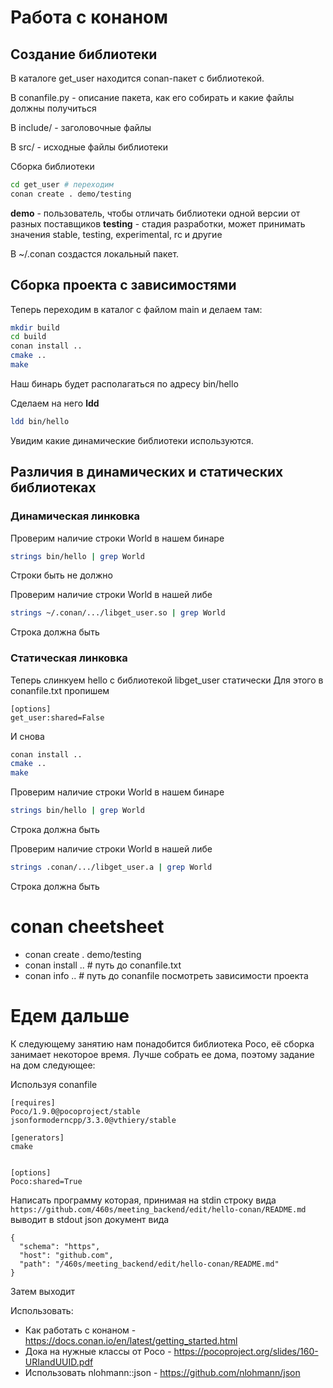 # Работа с конаном

## Создание библиотеки
В каталоге get_user находится conan-пакет с библиотекой.

В conanfile.py - описание пакета, как его собирать и какие файлы должны получиться

В include/ - заголовочные файлы

В src/ - исходные файлы библиотеки

Сборка библиотеки
```bash
cd get_user # переходим 
conan create . demo/testing
```

**demo** - пользователь, чтобы отличать библиотеки одной версии от разных поставщиков
**testing** - стадия разработки, может принимать значения stable, testing, experimental, rc и другие

В ~/.conan создастся локальный пакет.

## Сборка проекта с зависимостями

Теперь переходим в каталог с файлом main и делаем там:
```bash
mkdir build
cd build
conan install ..
cmake ..
make
```
Наш бинарь будет располагаться по адресу bin/hello

Сделаем на него **ldd**
```bash
ldd bin/hello
```
Увидим какие динамические библиотеки используются.

## Различия в динамических и статических библиотеках

### Динамическая линковка
Проверим наличие строки World в нашем бинаре
```bash
strings bin/hello | grep World
```
Строки быть не должно

Проверим наличие строки World в нашей либе
```bash
strings ~/.conan/.../libget_user.so | grep World
```
Строка должна быть

### Статическая линковка
Теперь слинкуем hello с библиотекой libget_user статически
Для этого в conanfile.txt пропишем
```
[options]
get_user:shared=False
```

И снова
```bash
conan install ..
cmake ..
make
```

Проверим наличие строки World в нашем бинаре
```bash
strings bin/hello | grep World
```
Строка должна быть

Проверим наличие строки World в нашей либе
```bash
strings .conan/.../libget_user.a | grep World
```
Строка должна быть

# conan cheetsheet
- conan create . demo/testing
- conan install .. # путь до conanfile.txt
- conan info .. # путь до conanfile посмотреть зависимости проекта

# Едем дальше
К следующему занятию нам понадобится библиотека Poco, её сборка занимает некоторое время. Лучше собрать ее дома, поэтому задание на дом следующее:

Используя conanfile
```
[requires]
Poco/1.9.0@pocoproject/stable
jsonformoderncpp/3.3.0@vthiery/stable

[generators]
cmake


[options]
Poco:shared=True
```

Написать программу которая, принимая на stdin строку вида `https://github.com/460s/meeting_backend/edit/hello-conan/README.md`
выводит в stdout json документ вида
```
{
  "schema": "https",
  "host": "github.com",
  "path": "/460s/meeting_backend/edit/hello-conan/README.md"
}
```
Затем выходит

Использовать:
- Как работать с конаном - https://docs.conan.io/en/latest/getting_started.html
- Дока на нужные классы от Poco - https://pocoproject.org/slides/160-URIandUUID.pdf
- Использовать nlohmann::json - https://github.com/nlohmann/json

